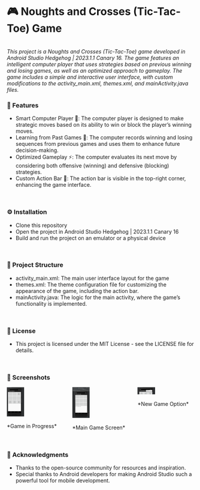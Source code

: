 <h1>🎮 Noughts and Crosses (Tic-Tac-Toe) Game</h1>
<br/>
<i>This project is a Noughts and Crosses (Tic-Tac-Toe) game developed in Android Studio Hedgehog | 2023.1.1 Canary 16. The game features an intelligent computer player that uses strategies based on previous winning and losing games, as well as an optimized approach to gameplay. The game includes a simple and interactive user interface, with custom modifications to the activity_main.xml, themes.xml, and mainActivity.java files.</i>
<br/>
<h3>🌟 Features <br/></h3>
<ul>
<li>Smart Computer Player 🤖: The computer player is designed to make strategic moves based on its ability to win or block the player’s winning moves.</li>
<li>Learning from Past Games 🧠: The computer records winning and losing sequences from previous games and uses them to enhance future decision-making.</li>
<li>Optimized Gameplay ⚡: The computer evaluates its next move by considering both offensive (winning) and defensive (blocking) strategies.</li>
<li>Custom Action Bar 🎨: The action bar is visible in the top-right corner, enhancing the game interface.</li>
</ul>
<br/>
<h3>⚙️ Installation <br/></h3>
<ul>
  <li>Clone this repository</li>
  <li>Open the project in Android Studio Hedgehog | 2023.1.1 Canary 16</li>
  <li>Build and run the project on an emulator or a physical device</li>
</ul>
<br/>
<h3>📁 Project Structure<br/></h3>
<ul>
  <li>activity_main.xml: The main user interface layout for the game</li>
  <li>themes.xml: The theme configuration file for customizing the appearance of the game, including the action bar.</li>
  <li>mainActivity.java: The logic for the main activity, where the game’s functionality is implemented.</li>
</ul>
<br/>
<h3>📄 License</h3>
<ul>
  <li>This project is licensed under the MIT License - see the LICENSE file for details.</li>
</ul>
<br/>
<h3>📸 Screenshots</h3>
<div style="display: flex; justify-content: space-between; gap: 20px;">
  <div style="flex: 1;">
    <img src="https://github.com/Nimnadi99/Noughts-and-Crosses/blob/master/a.png" alt="Screenshot 1" style="width: 30%; max-width: 300px;">
    <p>*Game in Progress*</p>
  </div>

  <div style="flex: 1;">
    <img src="https://github.com/Nimnadi99/Noughts-and-Crosses/blob/master/b.png" alt="Screenshot 2" style="width: 30%; max-width: 300px;">
    <p>*Main Game Screen*</p>
  </div>

  <div style="flex: 1;">
    <img src="https://github.com/Nimnadi99/Noughts-and-Crosses/blob/master/c.png" alt="Screenshot 3" style="width: 30%; max-width: 300px;">
    <p>*New Game Option*</p>
  </div>
</div>
<br/>
<h3>🙏 Acknowledgments<br/></h3>
<ul>
  <li>Thanks to the open-source community for resources and inspiration.</li>
  <li>Special thanks to Android developers for making Android Studio such a powerful tool for mobile development.</li>
</ul>

